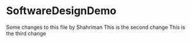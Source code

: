 # SoftwareDesignDemo
Some changes to this file by Shahriman
This is the second change
This is the third change
